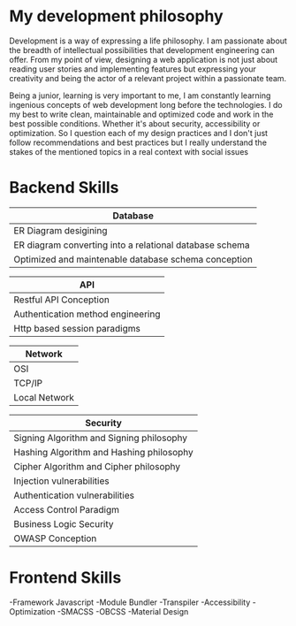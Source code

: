# My development philosophy


Development is a way of expressing a life philosophy. 
I am passionate about the breadth of intellectual possibilities that development engineering can offer. From my point of view, designing a web application is not just about reading user stories and implementing features but expressing your creativity and being the actor of a relevant project within a passionate team.

Being a junior, learning is very important to me, I am constantly learning ingenious concepts of web development long before the technologies. I do my best to write clean, maintainable and optimized code and work in the best possible conditions. Whether it's about security, accessibility or optimization. So I question each of my design practices and I don't just follow recommendations and best practices but I really understand the stakes of the mentioned topics in a real context with social issues

# Backend Skills

| Database  	|
| ------------- | 
| ER Diagram desigining	|
| ER diagram converting into a relational database schema	|
| Optimized and maintenable database schema conception	|

| API  	|
| ------------- | 
| Restful API Conception	|
| Authentication method engineering	|
| Http based session paradigms	|

| Network  	|
| ------------- | 
| OSI	|
| TCP/IP	|
| Local Network	|


| Security  	|
| ------------- | 
| Signing Algorithm and Signing philosophy	|
| Hashing Algorithm and Hashing philosophy	|
| Cipher Algorithm and Cipher philosophy	|
| Injection vulnerabilities	|
| Authentication vulnerabilities |
| Access Control Paradigm	|
| Business Logic Security	|
| OWASP Conception |

# Frontend Skills

-Framework Javascript
-Module Bundler
-Transpiler 
-Accessibility
-Optimization
-SMACSS
-OBCSS
-Material Design









